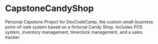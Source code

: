 # CapstoneCandyShop
Personal Capstone Project for DevCodeCamp, the custom small-business point-of-sale system based on a fictional Candy Shop. Includes POS system, inventory management, timeclock management, and a sales tracker.
